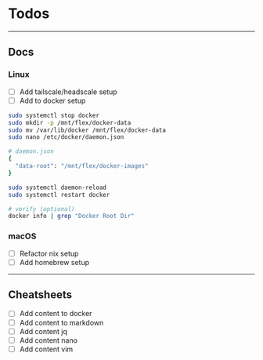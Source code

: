 # Todos

---

## Docs

### Linux

- [ ] Add tailscale/headscale setup
- [ ] Add to docker setup

```sh
sudo systemctl stop docker
sudo mkdir -p /mnt/flex/docker-data
sudo mv /var/lib/docker /mnt/flex/docker-data
sudo nano /etc/docker/daemon.json

# daemon.json
{
  "data-root": "/mnt/flex/docker-images"
}

sudo systemctl daemon-reload
sudo systemctl restart docker

# verify (optional)
docker info | grep "Docker Root Dir"
```

### macOS

- [ ] Refactor nix setup
- [ ] Add homebrew setup

---

## Cheatsheets

- [ ] Add content to docker
- [ ] Add content to markdown
- [ ] Add content jq
- [ ] Add content nano
- [ ] Add content vim
